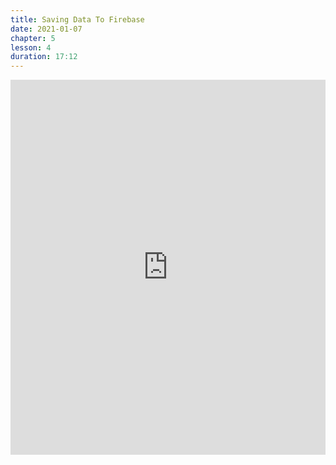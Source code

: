 ```yaml
---
title: Saving Data To Firebase
date: 2021-01-07
chapter: 5
lesson: 4
duration: 17:12
---
```


<iframe width="100%" height="600" src="https://www.youtube.com/embed/-GKZnJIFxPc?list=PLlvgXQiqkT5Bysu6My5p3j4ghb6lf48gt" title="YouTube video player" frameborder="0" allow="accelerometer; autoplay; clipboard-write; encrypted-media; gyroscope; picture-in-picture" allowfullscreen></iframe>